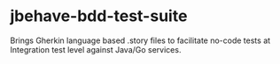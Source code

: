 # jbehave-bdd-test-suite
Brings Gherkin language based .story files to facilitate no-code tests at Integration test level against Java/Go services.
